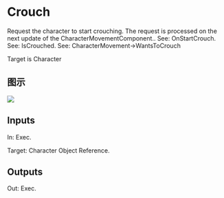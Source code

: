 # Crouch

Request the character to start crouching. The request is processed on the next update of the CharacterMovementComponent.. See: OnStartCrouch. See: IsCrouched. See: CharacterMovement->WantsToCrouch

Target is Character

## 图示

![]($-20221218-18153901.png)

## Inputs

In: Exec.

Target: Character Object Reference.  

## Outputs

Out: Exec.

